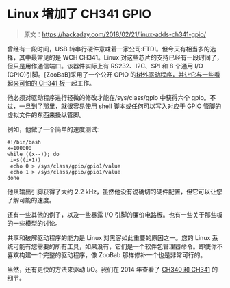 # Linux 增加了 CH341 GPIO

> 原文：<https://hackaday.com/2018/02/21/linux-adds-ch341-gpio/>

曾经有一段时间，USB 转串行硬件意味着一家公司:FTDI。但今天有相当多的选择，其中最常见的是 WCH CH341。Linux 对这些芯片的支持已经有一段时间了，但只是用作通信端口。该器件实际上有 RS232、I2C、SPI 和 8 个通用 I/O (GPIO)引脚。[ZooBaB]采用了一个公开 GPIO 的[树外驱动程序，并让它与一些看起来可怕的 CH341 板](http://www.zoobab.com/ch341-usb-spi-i2c-uart-isp-dongle)一起工作。

他必须对驱动程序进行轻微的修改才能在/sys/class/gpio 中获得六个 gpio。不过，一旦到了那里，就很容易使用 shell 脚本或任何可以写入对应于 GPIO 管脚的虚拟文件的东西来操纵管脚。

例如，他做了一个简单的速度测试:

```
#!/bin/bash
x=100000
while ((x--)); do
 i=$((i+1))
 echo 0 > /sys/class/gpio/gpio1/value
 echo 1 > /sys/class/gpio/gpio1/value
done
```

他从输出引脚获得了大约 2.2 kHz，虽然他没有说确切的硬件配置，但它可以让您了解可能的速度。

还有一些其他的例子，以及一些暴露 I/O 引脚的廉价电路板。也有一些关于那些板的一些模型的讨论。

共享和破解驱动程序的能力是 Linux 对黑客如此重要的原因之一。您的 Linux 系统可能有您需要的所有工具，如果没有，它们是一个软件包管理器命令。即使你不喜欢构建一个完整的驱动程序，像 ZooBab 那样修补一个也是非常可行的。

当然，还有更快的方法来驱动 I/O。我们在 2014 年查看了 [CH340 和 CH341](https://hackaday.com/2014/12/02/finding-a-cheaper-usb-to-serial-chips/) 的细节。